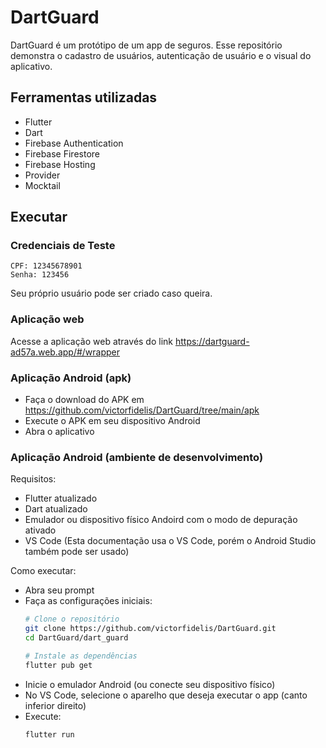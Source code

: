 # DartGuard 
DartGuard é um protótipo de um app de seguros. Esse repositório demonstra o cadastro de usuários, autenticação de usuário e o visual do aplicativo. 


## Ferramentas utilizadas
- Flutter
- Dart
- Firebase Authentication
- Firebase Firestore
- Firebase Hosting
- Provider
- Mocktail


## Executar

### Credenciais de Teste
```
CPF: 12345678901
Senha: 123456
```
Seu próprio usuário pode ser criado caso queira.

### Aplicação web
Acesse a aplicação web através do link https://dartguard-ad57a.web.app/#/wrapper

### Aplicação Android (apk)
- Faça o download do APK em https://github.com/victorfidelis/DartGuard/tree/main/apk
- Execute o APK em seu dispositivo Android
- Abra o aplicativo

### Aplicação Android (ambiente de desenvolvimento)

Requisitos:
- Flutter atualizado
- Dart atualizado
- Emulador ou dispositivo físico Andoird com o modo de depuração ativado
- VS Code (Esta documentação usa o VS Code, porém o Android Studio também pode ser usado)

Como executar:
- Abra seu prompt
- Faça as configurações iniciais:
  ```bash
  # Clone o repositório
  git clone https://github.com/victorfidelis/DartGuard.git
  cd DartGuard/dart_guard
  
  # Instale as dependências
  flutter pub get
  ```
- Inicie o emulador Android (ou conecte seu dispositivo físico)
- No VS Code, selecione o aparelho que deseja executar o app (canto inferior direito)
- Execute:
     ```bash
     flutter run
     ```
